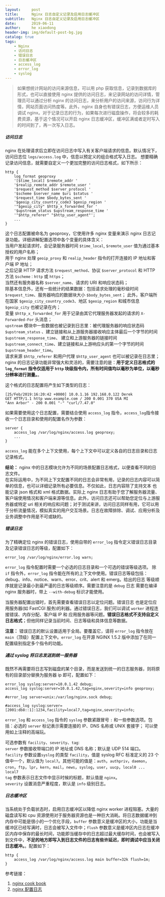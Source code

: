 ```yaml
---
layout:     post
title:      Nginx 日志自定义记录及启用日志缓冲区
subtitle:   Nginx 日志自定义记录及启用日志缓冲区
date:       2019-06-11
author:     he xiaodong
header-img: img/default-post-bg.jpg
catalog: true
tags:
    - Nginx
    - 访问日志
    - 错误日志
    - 日志缓冲区
    - access_log
    - error_log
    - syslog
---
```


> 如果想统计网站的访问来源信息，可以用 php 获取信息，记录到数据库的形式，也可以直接使用 nginx 提供的访问日志，来记录网站的访问详情，管理员可以通过分析 nginx 的访问日志，来分析用户的访问来源，访问行为详情，网站页面访问热度等。此外，nginx 自身也有错误日志，方便运维人员调试 nginx。对于记录日志的行为，如果每次进行磁盘操作，将会较多的耗费资源，基于这个情况可以开启 nginx 日志缓冲区，缓冲区满或者定时写入的时间到了，再一次写入日志。

##### 访问日志
nginx 在处理请求后立即在访问日志中写入有关客户端请求的信息。默认情况下，访问日志位 `logs/access.log` 中，信息以预定义的组合格式写入日志。
想要精确记录访问信息，就需要自定义一个更加完整的访问日志格式，如下所示：

```nginx
http {
    log_format geoproxy
    '[$time_local] $remote_addr '
    '$realip_remote_addr $remote_user '
    '$request_method $server_protocol '
    '$scheme $server_name $uri $status '
    '$request_time $body_bytes_sent '
    '$geoip_city_country_code3 $geoip_region '
    '"$geoip_city" $http_x_forwarded_for '
    '$upstream_status $upstream_response_time '
    '"$http_referer" "$http_user_agent"';
    ...
}
```
这个日志配置被命名为 geoproxy，它使用许多 nginx 变量来演示 nginx 日志记录功能。详细讲解配置选项中各个变量的具体含义：<br />
当用户发起请求时，会记录服务器时间 `$time_local`, `$remote_user` 值为通过基本授权的用户名称；<br />
用于 nginx 处理 `geoip_proxy` 和 `realip_header` 指令的打开连接的 IP 地址和客户端 IP 地址；<br />
之后记录 HTTP 请求方法 `$request_method`、协议 `$server_protocol` 和 HTTP 方法 `$scheme：http` 或 `https`；<br />
当然还有服务器名称 `$server_name`、请求的 URI 和响应状态码；<br />
除基本信息外，还有一些统计的结果数据：包括请求处理的毫秒级时间 `$request_time`、服务器响应的数据块大小 `$body_bytes_sent`；
此外，客户端所在国家 `$geoip_city_country_code3`、地区 `$geoip_region` 和城市信息 `$geoip_city` 也被记录在内；<br />
变量 `$http_x_forwarded_for` 用于记录由其它代理服务器发起的请求的 `X-Forwarded-For` 头消息；<br />
`upstream` 模块中一些数据也被记录到日志里：被代理服务器的响应状态码 `$upstream_status` 、建立链接和从上游服务器接收响应主体最后一个字节的时间 `$upstream_response_time`、 建立和上游服务器的链接时间 `$upstream_connect_time`、建立链接和从上游响应头的第一个字节的时间 `$upstream_header_time`。 <br />
请求来源 `$http_referer` 和用户代理 `$http_user_agent` 也可以被记录在日志里；<br />
nginx 的日志记录功能非常强大和灵活的，需要注意的是：**用于定义日志格式的 `log_format` 指令仅适用于 `http` 块级指令内，所有时间值均以毫秒为单位，以毫秒分辨率进行测量。**。

这个格式的日志配置将产生如下类型的日志：
```nginx
[25/Feb/2019:16:20:42 +0000] 10.0.1.16 192.168.0.122 Derek
GET HTTP/1.1 http www.example.com / 200 0.001 370 USA MI
"Ann Arbor" - 200 0.001 "-" "curl/7.47.0"
```
如果需要使用这个日志配置，需要结合使用 `access_log` 指令，`access_log`指令接收一个日志目录和使用的配置名作为参数：

```nginx
server {
    access_log /var/log/nginx/access.log geoproxy;
    ...
}
```
`access_log` 能在多个上下文使用，每个上下文中可以定义各自的日志目录和日志记录格式。

**结论：** nginx 中的日志模块允许为不同的场景配置日志格式，以便查看不同的日志文件。<br />
在实际运用中，为不同上下文配置不同的日志会非常有用，记录的日志内容可以简单的信息，也可以详细记录所有必要信息。不仅如此，日志内容除了支持文本
也能记录 json 格式和 xml 格式数据。实际上 nginx 日志有助于您了解服务器流量、客户端使用情况和客户端来源等信息。此外，访问日志还可以帮助您定位与上游服务器或特定 uri 相关的响应和问题；对于测试来讲，访问日志同样有用，它可以用于分析流量情况，模拟真实的用户交互场景。日志在故障排除、调试、应用分析及业务调整中作用是不可或缺的。

##### 错误日志
为了精确定位 nginx 的错误日志，使用自带的 `error_log` 指令定义错误日志目录及记录错误日志的等级，配置如下：
```nginx
error_log /var/log/nginx/error.log warn;
```
`error_log` 指令配置时需要一个必选的日志目录和一个可选的错误等级选项。
除 `if` 指令外，`error_log` 指令能在所有的上下文中使用。错误日志等级包括：
debug、info、notice、warn、error、crit、alert 和 emerg。给出的日志
等级顺序就是记录最小到最严谨的日志等级顺序。需要注意的是 `debug` 日志
需要在编译 nginx 服务器时，带上 `--with-debug` 标识才能使用。

当服务器配置出错时，首先需要查看错误日志以定位问题。错误日志
也是定位应用服务器(如 FastCGI 服务)的利器。通过错误日志，我们可以调试 `worker` 进程连接错误、内存分配、客户端 IP 和 应用服务器等问题。**错误日志格式不支持自定义日志格式**；但他同样记录当前时间、日志等级和具体信息等数据。

**注意：** 错误日志的默认设置适用于全局。要覆盖它，请将 `error_log` 指令放在 `main`（顶级）配置上下文中。`error_log` 在开源 NGINX 1.5.2 版中添加了在同一配置级别指定多个指令的功能。

##### 通过 syslog 将日志发送到统一服务器
既然不再需要将日志写到磁盘的某个目录，而是发送到统一的日志服务器，则将原有的目录部分替换为服务器 ip 即可，配置如下：
```nginx
error_log syslog:server=10.0.1.42 debug;
access_log syslog:server=10.0.1.42,tag=nginx,severity=info geoproxy;

#error_log server=unix:/var/log/nginx.sock debug;

#access_log syslog:server=[2001:db8::1]:1234,facility=local7,tag=nginx,severity=info;
```
`error_log` 和 `access_log` 指令的 `syslog` 参数紧跟冒号 `:` 和一些参数选项。包括：必选的 `server` 标记表示需要连接的 IP、DNS 名称或 UNIX 套接字；
可以使用如上注释的高端玩。

可选参数有 `facility`、`severity`、`tag`: <br />
`server` 参数接收带端口的 IP 地址或 DNS 名称；默认是 UDP 514 端口。<br />
`facility` 参数设置`syslog` 的类型 `facility`，值是 syslog RFC 标准定义的 23 个值中一个，默认值为 `local7`。其他可能的值是：`auth`，`authpriv`，`daemon`，`cron`，`ftp`，`lpr`，`kern`，`mail`，`news`，`syslog`，`user`，`uucp`，`local0 ... local7`<br />
`tag` 参数表示日志文件中显示时候的标题，默认值是 `nginx`。<br />
`severity` 设置消息严重程度，默认是 `info` 级别日志。

##### 日志缓冲区
当系统处于负载状态时，启用日志缓冲区以降低 nginx worker 进程阻塞。大量的磁盘读写和 cpu 资源使用对于服务器资源也是一种巨大消耗。将日志数据缓冲到内存中可能是很小的一个优化手段，`buffer` 参数意义是缓冲区的大小，功能是当缓冲区已经写满时，日志会被写入文件中；`flush` 参数意义是缓冲区内日志在缓冲区内存中保存的最长时间，功能即当缓存中的日志超过最大缓存时间，也会被写入到文件中，**不足的地方即写入到日志文件的日志有些许延迟，即时调试中应当关闭日志缓冲。**。配置如下：
```nginx
http {
    access_log /var/log/nginx/access.log main buffer=32k flush=1m;
}
```

参考链接：
1. [nginx cook book](https://www.nginx.com/resources/library/complete-nginx-cookbook/)
2. [nginx 配置日志](https://docs.nginx.com/nginx/admin-guide/monitoring/logging/)

